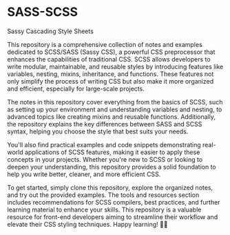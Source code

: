 # SASS-SCSS
Sassy Cascading Style Sheets

This repository is a comprehensive collection of notes and examples dedicated to SCSS/SASS (Sassy CSS), a powerful CSS preprocessor that enhances the capabilities of traditional CSS. SCSS allows developers to write modular, maintainable, and reusable styles by introducing features like variables, nesting, mixins, inheritance, and functions. These features not only simplify the process of writing CSS but also make it more organized and efficient, especially for large-scale projects.

The notes in this repository cover everything from the basics of SCSS, such as setting up your environment and understanding variables and nesting, to advanced topics like creating mixins and reusable functions. Additionally, the repository explains the key differences between SASS and SCSS syntax, helping you choose the style that best suits your needs.

You'll also find practical examples and code snippets demonstrating real-world applications of SCSS features, making it easier to apply these concepts in your projects. Whether you're new to SCSS or looking to deepen your understanding, this repository provides a solid foundation to help you write better, cleaner, and more efficient CSS.

To get started, simply clone this repository, explore the organized notes, and try out the provided examples. The tools and resources section includes recommendations for SCSS compilers, best practices, and further learning material to enhance your skills. This repository is a valuable resource for front-end developers aiming to streamline their workflow and elevate their CSS styling techniques. Happy learning! 🎨✨
